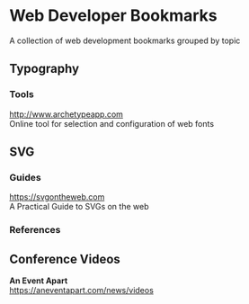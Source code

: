 # Web Developer Bookmarks

A collection of web development bookmarks grouped by topic

## Typography

### Tools

<http://www.archetypeapp.com>  
Online tool for selection and configuration of web fonts

## SVG

### Guides

<https://svgontheweb.com>  
A Practical Guide to SVGs on the web

### References

## Conference Videos

**An Event Apart**  
<https://aneventapart.com/news/videos>


